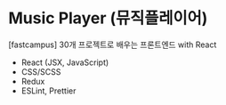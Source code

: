 # Music Player (뮤직플레이어)

[fastcampus] 30개 프로젝트로 배우는 프론트엔드 with React

- React (JSX, JavaScript)
- CSS/SCSS
- Redux
- ESLint, Prettier